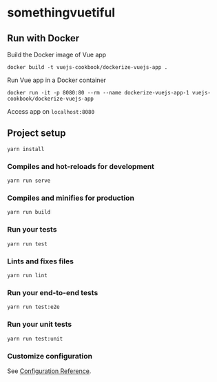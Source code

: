 # somethingvuetiful

## Run with Docker
Build the Docker image of Vue app

```docker build -t vuejs-cookbook/dockerize-vuejs-app .```

Run Vue app in a Docker container

```docker run -it -p 8080:80 --rm --name dockerize-vuejs-app-1 vuejs-cookbook/dockerize-vuejs-app```

Access app on `localhost:8080`
## Project setup
```
yarn install
```

### Compiles and hot-reloads for development
```
yarn run serve
```

### Compiles and minifies for production
```
yarn run build
```

### Run your tests
```
yarn run test
```

### Lints and fixes files
```
yarn run lint
```

### Run your end-to-end tests
```
yarn run test:e2e
```

### Run your unit tests
```
yarn run test:unit
```

### Customize configuration
See [Configuration Reference](https://cli.vuejs.org/config/).
